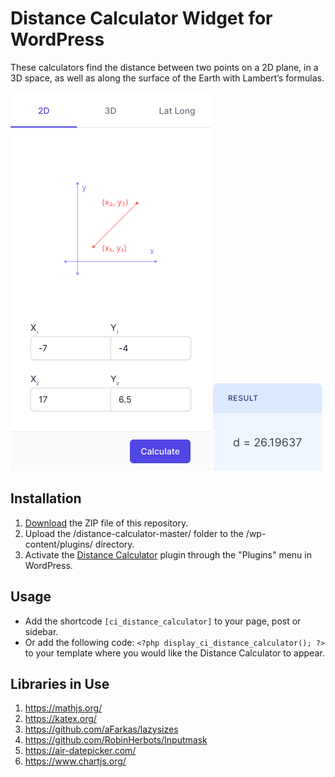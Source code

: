 # Distance Calculator Widget for WordPress

These calculators find the distance between two points on a 2D plane, in a 3D space, as well as along the surface of the Earth with Lambert’s formulas.

![Distance Calculator Input Form](/assets/images/screenshot-1.png "Distance Calculator Input Form")
![Distance Calculator Calculation Results](/assets/images/screenshot-2.png "Distance Calculator Calculation Results")

## Installation

1. [Download](https://github.com/pub-calculator-io/age-calculator/archive/refs/heads/master.zip) the ZIP file of this repository.
2. Upload the /distance-calculator-master/ folder to the /wp-content/plugins/ directory.
3. Activate the [Distance Calculator](https://www.calculator.io/distance-calculator/ "Distance Calculator Homepage") plugin through the "Plugins" menu in WordPress.

## Usage
* Add the shortcode `[ci_distance_calculator]` to your page, post or sidebar.
* Or add the following code: `<?php display_ci_distance_calculator(); ?>` to your template where you would like the Distance Calculator to appear.

## Libraries in Use
1. https://mathjs.org/
2. https://katex.org/
3. https://github.com/aFarkas/lazysizes
4. https://github.com/RobinHerbots/Inputmask
5. https://air-datepicker.com/
6. https://www.chartjs.org/
